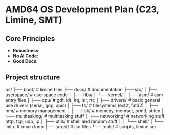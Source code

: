# AMD64 OS Development Plan (C23, Limine, SMT)

## Core Principles
- **Robustness**: 
- **No AI Code**: 
- **Good Docs**:

## Project structure

os/
├── boot/                     # limine files
├── docs/                     # documentation
├── src/
│   ├── userspace/            # userspace code
│   ├── libs/
│   └── kernel/
│       ├── asm/             # asm entry files
│       ├── cpu/              # gdt, idt, irq, isr, rtc
│       ├── drivers/          # basic general use drivers (serial, gop, apic)
│       ├── fs/               # filesystems (ext2, fat32)
│       ├── mm/               # memory management
│       ├── libk/             # memcpy, memset, printf, strlen
│       ├── multitasking/     # multitasking stuff
│       ├── networking/       # networking stuff http, tcp, udp, ip
│       ├── utils/            # shell and random stuff
│       │   └── shell/
│       └── init.c             # kmain loop
├── target/                   # iso files
└── tools/                    # scripts, limine src

